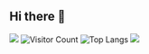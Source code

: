 ## Hi there 👋

<!--
**anbydemara/anbydemara** is a ✨ _special_ ✨ repository because its `README.md` (this file) appears on your GitHub profile.

Here are some ideas to get you started:

- 🔭 I’m currently working on ...
- 🌱 I’m currently learning ...
- 👯 I’m looking to collaborate on ...
- 🤔 I’m looking for help with ...
- 💬 Ask me about ...
- 📫 How to reach me: ...
- 😄 Pronouns: ...
- ⚡ Fun fact: ...
-->
![](https://github-readme-stats.vercel.app/api?username=anbydemara&show_icons=true&theme=transparent)
![Visitor Count](https://profile-counter.glitch.me/anbydemara/count.svg)
![Top Langs](https://github-readme-stats.vercel.app/api/top-langs/?username=anbydemara&layout=compact&theme=tokyonight)
![](https://github-readme-activity-graph.cyclic.app/graph?username=anbydemara&theme=dracula)
